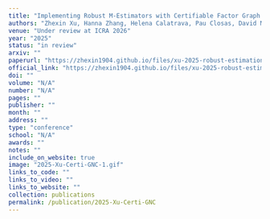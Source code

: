 ```yaml
---
title: "Implementing Robust M-Estimators with Certifiable Factor Graph Optimization"
authors: "Zhexin Xu, Hanna Zhang, Helena Calatrava, Pau Closas, David M. Rosen"
venue: "Under review at ICRA 2026"
year: "2025"
status: "in review"
arxiv: ""
paperurl: "https://zhexin1904.github.io/files/xu-2025-robust-estimation-factor-graphs.pdf"
official_link: "https://zhexin1904.github.io/files/xu-2025-robust-estimation-factor-graphs.pdf"
doi: ""
volume: "N/A"
number: "N/A"
pages: ""
publisher: ""
month: ""
address: ""
type: "conference"
school: "N/A"
awards: ""
notes: ""
include_on_website: true
image: "2025-Xu-Certi-GNC-1.gif"
links_to_code: ""
links_to_video: ""
links_to_website: ""
collection: publications
permalink: /publication/2025-Xu-Certi-GNC
---
```


